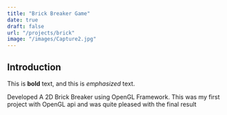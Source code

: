 ```yaml
---
title: "Brick Breaker Game"
date: true
draft: false
url: "/projects/brick"
image: "/images/Capture2.jpg"
---
```


## Introduction

This is **bold** text, and this is *emphasized* text.

Developed A 2D Brick Breaker using OpenGL Framework. This was my first project with OpenGL api and was quite pleased with the final result

<!--Add photo -->